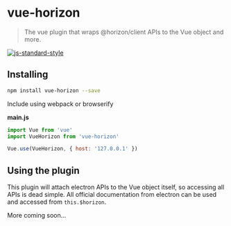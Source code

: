 # vue-horizon

> The vue plugin that wraps @horizon/client APIs to the Vue object and more.

[![js-standard-style](https://cdn.rawgit.com/feross/standard/master/badge.svg)](https://github.com/feross/standard)

## Installing
```bash
npm install vue-horizon --save
```

Include using webpack or browserify

**main.js**
```js
import Vue from 'vue'
import VueHorizon from 'vue-horizon'

Vue.use(VueHorizon, { host: '127.0.0.1' })
```

## Using the plugin
This plugin will attach electron APIs to the Vue object itself, so accessing all APIs is dead simple. All official documentation from electron can be used and accessed from `this.$horizon`.

More coming soon...
